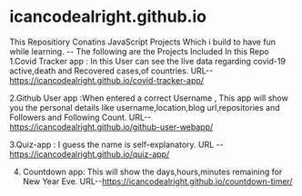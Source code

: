 # icancodealright.github.io

This Repositiory Conatins JavaScript Projects Which i build to have fun while learning.
-- The following are the Projects Included In this Repo
 1.Covid Tracker app : In this User can see the live data regarding covid-19 active,death and Recovered cases,of countries.
    URL--https://icancodealright.github.io/covid-tracker-app/
 
 2.Github User app :When entered a correct Username , This app will show you the personal details like username,location,blog url,repositories and Followers and Following Count.
    URL--https://icancodealright.github.io/github-user-webapp/
 
 3.Quiz-app : I guess the name is  self-explanatory.
    URL --https://icancodealright.github.io/quiz-app/
 
 4. Countdown app: This will show the days,hours,minutes remaining for New Year Eve.
    URL--https://icancodealright.github.io/countdown-timer/
